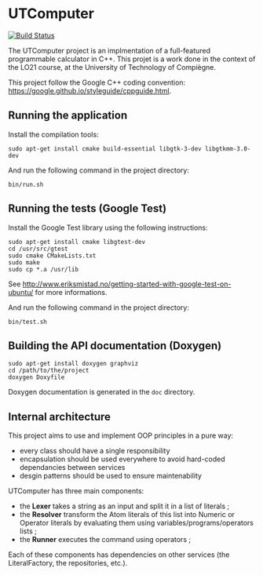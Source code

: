 # UTComputer

[![Build Status](https://travis-ci.org/tgalopin/utcomputer.svg?branch=master)](https://travis-ci.org/tgalopin/utcomputer)

The UTComputer project is an implmentation of a full-featured programmable calculator in C++.
This projet is a work done in the context of the LO21 course, at the University of Technology of Compiègne.

This project follow the Google C++ coding convention: https://google.github.io/styleguide/cppguide.html.

## Running the application

Install the compilation tools:

```
sudo apt-get install cmake build-essential libgtk-3-dev libgtkmm-3.0-dev
```

And run the following command in the project directory:

```
bin/run.sh
```

## Running the tests (Google Test)

Install the Google Test library using the following instructions:

```
sudo apt-get install cmake libgtest-dev
cd /usr/src/gtest
sudo cmake CMakeLists.txt
sudo make
sudo cp *.a /usr/lib
```

See http://www.eriksmistad.no/getting-started-with-google-test-on-ubuntu/ for more informations.

And run the following command in the project directory:

```
bin/test.sh
```

## Building the API documentation (Doxygen)

```
sudo apt-get install doxygen graphviz
cd /path/to/the/project
doxygen Doxyfile
```

Doxygen documentation is generated in the `doc` directory.

## Internal architecture

This project aims to use and implement OOP principles in a pure way:

- every class should have a single responsibility
- encapsulation should be used everywhere to avoid hard-coded dependancies between services
- desgin patterns should be used to ensure maintenability

UTComputer has three main components:
- the **Lexer** takes a string as an input and split it in a list of literals ;
- the **Resolver** transform the Atom literals of this list into Numeric or Operator literals by evaluating them using variables/programs/operators lists ;
- the **Runner** executes the command using operators ;

Each of these components has dependencies on other services (the LiteralFactory, the repositories, etc.).
